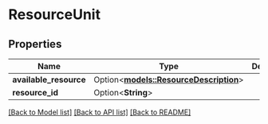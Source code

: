 # ResourceUnit

## Properties

Name | Type | Description | Notes
------------ | ------------- | ------------- | -------------
**available_resource** | Option<[**models::ResourceDescription**](ResourceDescription.md)> |  | [optional]
**resource_id** | Option<**String**> |  | [optional]

[[Back to Model list]](../README.md#documentation-for-models) [[Back to API list]](../README.md#documentation-for-api-endpoints) [[Back to README]](../README.md)



